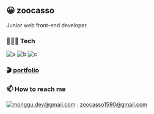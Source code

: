 ## 😀 zoocasso

Junior web front-end developer.

### 🧑🏻‍💻 Tech

![a](https://img.shields.io/badge/JavaScript-f7df11?style=flat-square&logo=JavaScript&logoColor=black)
![b](https://img.shields.io/badge/C++-007396?style=flat-square&logo=c%2B%2B&logoColor=white)
![c](https://img.shields.io/badge/C#-007396?style=flat-square&logo=CSharp%2B%2B&logoColor=white)

### 🎬  <a href="https://petite-mailbox-817.notion.site/476f2b02665743b0ba63089e876540ee" target="_blank">portfolio</a>

### 📫  How to reach me
[![monggu.dev@gmail.com](https://img.shields.io/badge/Gmail-d14836?style=flat-square&logo=Gmail&logoColor=white&link=mailto:zoocasso1590@gmail.com)](mailto:zoocasso1590@gmail.com) : zoocasso1590@gmail.com 
